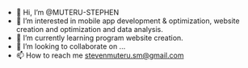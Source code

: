 - 👋 Hi, I’m @MUTERU-STEPHEN
- 👀 I’m interested in mobile app development & optimization, website creation and optimization and data analysis.
- 🌱 I’m currently learning program website creation.
- 💞️ I’m looking to collaborate on ...
- 📫 How to reach me stevenmuteru.sm@gmail.com

<!---
MUTERU-STEPHEN/MUTERU-STEPHEN is a ✨ special ✨ repository because its `README.md` (this file) appears on your GitHub profile.
You can click the Preview link to take a look at your changes.
--->
